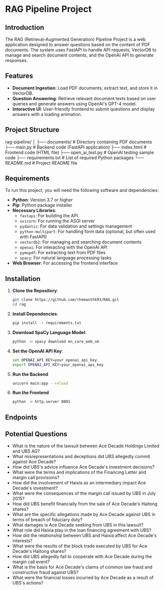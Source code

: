 # RAG Pipeline Project

## Introduction

The RAG (Retrieval-Augmented Generation) Pipeline Project is a web application designed to answer questions based on the content of PDF documents. The system uses FastAPI to handle API requests, VectorDB to manage and search document contents, and the OpenAI API to generate responses.

## Features

- **Document Ingestion**: Load PDF documents, extract text, and store it in VectorDB.
- **Question Answering**: Retrieve relevant document texts based on user queries and generate answers using OpenAI's GPT-4 model.
- **Interactive UI**: User-friendly frontend to submit questions and display answers with a loading animation.

## Project Structure

rag-pipeline/
│
├── documents/               # Directory containing PDF documents
├── main.py                  # Backend code (FastAPI application)
├── index.html               # Frontend code (HTML file)
├── open_ai_test.py        # OpenAI testing sample code
├── requirements.txt         # List of required Python packages
└── README.md                # Project README file


## Requirements

To run this project, you will need the following software and dependencies:

- **Python**: Version 3.7 or higher
- **Pip**: Python package installer
- **Necessary Libraries**:
  - `fastapi`: For building the API
  - `uvicorn`: For running the ASGI server
  - `pydantic`: For data validation and settings management
  - `python-multipart`: For handling form data (optional, but often used with FastAPI)
  - `vectordb2`: For managing and searching document contents
  - `openai`: For interacting with the OpenAI API
  - `pymupdf`: For extracting text from PDF files
  - `spacy`: For natural language processing tasks
- **Web Browser**: For accessing the frontend interface

## Installation

1. **Clone the Repository**:
   
   ```sh
   git clone https://github.com/rhemanthk93/RAG.git
   cd rag
   
2. **Install Dependencies**:
   ```sh
   pip install -r requirements.txt

3. **Download SpaCy Language Model**:
   ```sh
   python -m spacy download en_core_web_sm

4. **Set the OpenAI API Key**:
   ```sh
   set OPENAI_API_KEY=your_openai_api_key
   export OPENAI_API_KEY=your_openai_api_key
   
5. **Run the Backend**
   ```sh
   uvicorn main:app --reload

6. **Run the Frontend**
   ```sh
   python -m http.server 8001

## Endpoints


## Potential Questions

- What is the nature of the lawsuit between Ace Decade Holdings Limited and UBS AG?
- What misrepresentations and deceptions did UBS allegedly commit against Ace Decade?
- How did UBS's advice influence Ace Decade's investment decisions?
- What were the terms and implications of the Financing Letter and margin call provisions?
- How did the involvement of Haixia as an intermediary impact Ace Decade's investment?
- What were the consequences of the margin call issued by UBS in July 2015?
- How did UBS benefit financially from the sale of Ace Decade's Haitong shares?
- What are the specific allegations made by Ace Decade against UBS in terms of breach of fiduciary duty?
- What damages is Ace Decade seeking from UBS in this lawsuit?
- What role did Haixia play in the loan financing agreement with UBS?
- How did the relationship between UBS and Haixia affect Ace Decade's interests?
- What were the results of the block trade executed by UBS for Ace Decade's Haitong shares?
- How did UBS allegedly fail to cooperate with Ace Decade during the margin call event?
- What is the basis for Ace Decade's claims of common law fraud and constructive fraud against UBS?
- What were the financial losses incurred by Ace Decade as a result of UBS's actions?


